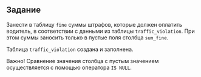 ## Задание

Занести в таблицу `fine` суммы штрафов, которые должен оплатить водитель, в соответствии с данными из таблицы `traffic_violation`. При этом суммы заносить только в пустые поля столбца  `sum_fine`.

Таблица `traffic_violation` создана и заполнена.

Важно! Сравнение значения столбца с пустым значением осуществляется с помощью оператора `IS NULL`.